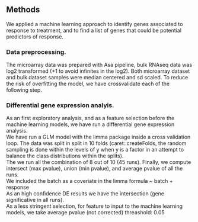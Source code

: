 ## Methods

We applied a machine learning approach to identify genes associated to response to treatment, and to find a list of genes that could be potential predictors of response.  
### Data preprocessing. 
The microarray data was prepared with Asa pipeline, bulk RNAseq data was log2 transformed (+1 to avoid infinites in the log2).
Both microarray dataset and bulk dataset samples were median centered and sd scaled. 
To reduce the risk of overfitting the model, we have crossvalidate each of the following step.
### Differential gene expression analyis. 
As an first exploratory analysis, and as a feature selection before the machine learning models, we have run a differential gene expression analysis.   
We have run a GLM model with the limma package inside a cross validation loop. The data was split in split in 10 folds (caret::createFolds, the random sampling is done within the levels of y when y is a factor in an attempt to balance the class distributions within the splits).  
The we run all the combination of 8 out of 10 (45 runs). Finally, we compute intersect (max pvalue), union (min pvalue), and average pvalue of all the runs.   
We included the batch as a coveriate in the limma formula ~ batch + response  
As an high confidence DE results we have the intersection (gene significative in all runs).  
As a less stringent selection, for feature to input to the machine learning models, we take average pvalue (not corrected) threashold: 0.05   


